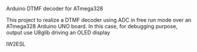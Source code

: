 Arduino DTMF decoder for ATmega328

This project to realize a DTMF decoder using ADC in free run mode over an ATmega328
Arduino UNO board.
In this case, for debugging purpose, output use U8glib driving an OLED display

IW2ESL

